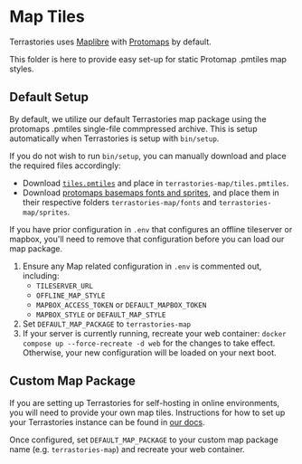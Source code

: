 # Map Tiles

Terrastories uses [Maplibre](https://maplibre.org/) with [Protomaps](https://protomaps.com/) by default.

This folder is here to provide easy set-up for static Protomap .pmtiles map styles.

## Default Setup

By default, we utilize our default Terrastories map package using the protomaps .pmtiles single-file commpressed archive. This is setup automatically when Terrastories is setup with `bin/setup`.

If you do not wish to run `bin/setup`, you can manually download and place the required files accordingly:

- Download [`tiles.pmtiles`](https://t.ly/OTZpR) and place in `terrastories-map/tiles.pmtiles`.
- Download [protomaps basemaps fonts and sprites](https://github.com/protomaps/basemaps-assets/), and place them in their respective folders `terrastories-map/fonts` and `terrastories-map/sprites`.

If you have prior configuration in `.env` that configures an offline tileserver or mapbox, you'll need to remove that configuration before you can load our map package.

1. Ensure any Map related configuration in `.env` is commented out, including:
    - `TILESERVER_URL`
    - `OFFLINE_MAP_STYLE`
    - `MAPBOX_ACCESS_TOKEN` or `DEFAULT_MAPBOX_TOKEN`
    - `MAPBOX_STYLE` or `DEFAULT_MAP_STYLE`
1. Set `DEFAULT_MAP_PACKAGE` to `terrastories-map`
1. If your server is currently running, recreate your web container: `docker compose up --force-recreate -d web` for the changes to take effect. Otherwise, your new configuration will be loaded on your next boot.

## Custom Map Package

If you are setting up Terrastories for self-hosting in online environments, you will need to provide your own map tiles. Instructions for how to set up your Terrastories instance can be found in [our docs](https://docs.terrastories.app/).

Once configured, set `DEFAULT_MAP_PACKAGE` to your custom map package name (e.g. `terrastories-map`) and recreate your web container.

